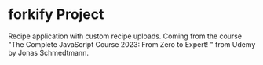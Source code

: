 # forkify Project

Recipe application with custom recipe uploads.
Coming from the course "The Complete JavaScript Course 2023: From Zero to Expert! " from Udemy by Jonas Schmedtmann.
